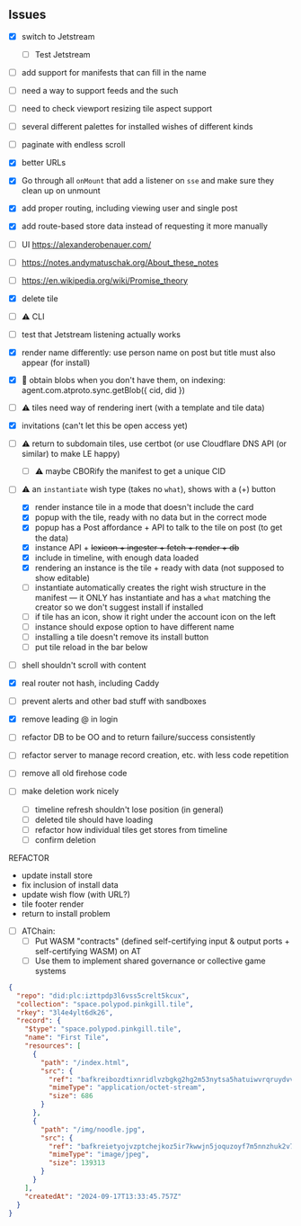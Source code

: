 
## Issues

- [x] switch to Jetstream
  - [ ] Test Jetstream
- [ ] add support for manifests that can fill in the name
- [ ] need a way to support feeds and the such
- [ ] need to check viewport resizing tile aspect support
- [ ] several different palettes for installed wishes of different kinds
- [ ] paginate with endless scroll
- [x] better URLs
- [x] Go through all `onMount` that add a listener on `sse` and make sure they clean up on unmount
- [x] add proper routing, including viewing user and single post
- [x] add route-based store data instead of requesting it more manually
- [ ] UI https://alexanderobenauer.com/
- [ ] https://notes.andymatuschak.org/About_these_notes
- [ ] https://en.wikipedia.org/wiki/Promise_theory

- [x] delete tile
- [ ] ⚠️ CLI
- [ ] test that Jetstream listening actually works
- [x] render name differently: use person name on post but title must also appear (for install)
- [x] 🧪 obtain blobs when you don't have them, on indexing: agent.com.atproto.sync.getBlob({ cid, did })
- [ ] ⚠️ tiles need way of rendering inert (with a template and tile data)
- [x] invitations (can't let this be open access yet)
- [ ] ⚠️ return to subdomain tiles, use certbot (or use Cloudflare DNS API (or similar) to make LE happy)
  - [ ] ⚠️ maybe CBORify the manifest to get a unique CID
- [ ] ⚠️ an `instantiate` wish type (takes no `what`), shows with a (+) button
  - [x] render instance tile in a mode that doesn't include the card
  - [x] popup with the tile, ready with no data but in the correct mode
  - [x] popup has a Post affordance + API to talk to the tile on post (to get the data)
  - [x] instance API + ~~lexicon + ingester + fetch + render + db~~
  - [x] include in timeline, with enough data loaded
  - [x] rendering an instance is the tile + ready with data (not supposed to show editable)
  - [ ] instantiate automatically creates the right wish structure in the manifest — it ONLY has instantiate and has a `what` matching the creator so we don't suggest install if installed
  - [ ] if tile has an icon, show it right under the account icon on the left
  - [ ] instance should expose option to have different name
  - [ ] installing a tile doesn't remove its install button
  - [ ] put tile reload in the bar below
- [ ] shell shouldn't scroll with content
- [x] real router not hash, including Caddy
- [ ] prevent alerts and other bad stuff with sandboxes
- [x] remove leading @ in login
- [ ] refactor DB to be OO and to return failure/success consistently
- [ ] refactor server to manage record creation, etc. with less code repetition
- [ ] remove all old firehose code
- [ ] make deletion work nicely
  - [ ] timeline refresh shouldn't lose position (in general)
  - [ ] deleted tile should have loading
  - [ ] refactor how individual tiles get stores from timeline
  - [ ] confirm deletion

REFACTOR
- update install store
- fix inclusion of install data
- update wish flow (with URL?)
- tile footer render
- return to install problem

- [ ] ATChain:
    - [ ] Put WASM "contracts" (defined self-certifying input & output ports + self-certifying WASM) on AT
    - [ ] Use them to implement shared governance or collective game systems

```json
{
  "repo": "did:plc:izttpdp3l6vss5crelt5kcux",
  "collection": "space.polypod.pinkgill.tile",
  "rkey": "3l4e4ylt6dk26",
  "record": {
    "$type": "space.polypod.pinkgill.tile",
    "name": "First Tile",
    "resources": [
      {
        "path": "/index.html",
        "src": {
          "ref": "bafkreibozdtixnridlvzbgkg2hg2m53nytsa5hatuiwvrqruydvvy52whu",
          "mimeType": "application/octet-stream",
          "size": 686
        }
      },
      {
        "path": "/img/noodle.jpg",
        "src": {
          "ref": "bafkreietyojvzptchejkoz5ir7kwwjn5joquzoyf7m5nnzhuk2v7ju63uy",
          "mimeType": "image/jpeg",
          "size": 139313
        }
      }
    ],
    "createdAt": "2024-09-17T13:33:45.757Z"
  }
}
```
